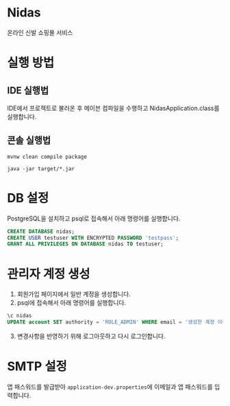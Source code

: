 # Nidas
온라인 신발 쇼핑몰 서비스

# 실행 방법
## IDE 실행법
IDE에서 프로젝트로 불러온 후 메이븐 컴파일을 수행하고 NidasApplication.class를 실행합니다.

## 콘솔 실행법
```
mvnw clean compile package
```
```
java -jar target/*.jar
```

# DB 설정
PostgreSQL을 설치하고 psql로 접속해서 아래 명령어를 실행합니다.

```sql
CREATE DATABASE nidas;
CREATE USER testuser WITH ENCRYPTED PASSWORD 'testpass';
GRANT ALL PRIVILEGES ON DATABASE nidas TO testuser;
```

# 관리자 계정 생성
1. 회원가입 페이지에서 일반 계정을 생성합니다.
2. psql에 접속해서 아래 명령어를 실행합니다.

```sql
\c nidas
UPDATE account SET authority = 'ROLE_ADMIN' WHERE email = '생성한 계정 이메일';
```

3. 변경사항을 반영하기 위해 로그아웃하고 다시 로그인합니다.

# SMTP 설정
앱 패스워드를 발급받아 `application-dev.properties`에 이메일과 앱 패스워드를 입력합니다.
